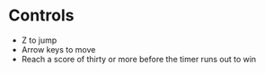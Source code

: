 # Controls #

* Z to jump  
* Arrow keys to move  
* Reach a score of thirty or more before the timer runs out to win  
